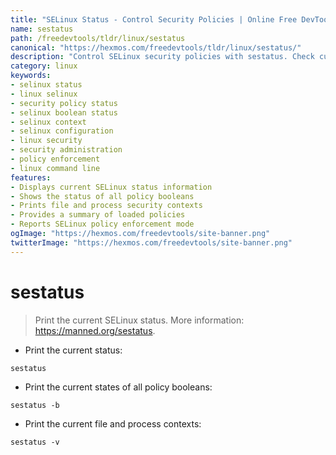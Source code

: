 ```yaml
---
title: "SELinux Status - Control Security Policies | Online Free DevTools by Hexmos"
name: sestatus
path: /freedevtools/tldr/linux/sestatus
canonical: "https://hexmos.com/freedevtools/tldr/linux/sestatus/"
description: "Control SELinux security policies with sestatus. Check current policy status, booleans, and contexts. Free online tool, no registration required."
category: linux
keywords:
- selinux status
- linux selinux
- security policy status
- selinux boolean status
- selinux context
- selinux configuration
- linux security
- security administration
- policy enforcement
- linux command line
features:
- Displays current SELinux status information
- Shows the status of all policy booleans
- Prints file and process security contexts
- Provides a summary of loaded policies
- Reports SELinux policy enforcement mode
ogImage: "https://hexmos.com/freedevtools/site-banner.png"
twitterImage: "https://hexmos.com/freedevtools/site-banner.png"
---
```


# sestatus

> Print the current SELinux status.
> More information: <https://manned.org/sestatus>.

- Print the current status:

`sestatus`

- Print the current states of all policy booleans:

`sestatus -b`

- Print the current file and process contexts:

`sestatus -v`

